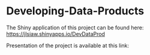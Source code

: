 # Developing-Data-Products

The Shiny application of this project can be found here: https://jlsiaw.shinyapps.io/DevDataProd

Presentation of the project is available at this link: 
